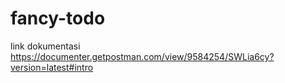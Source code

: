 # fancy-todo

link dokumentasi
https://documenter.getpostman.com/view/9584254/SWLia6cy?version=latest#intro